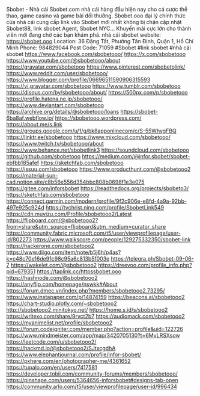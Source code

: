 Sbobet - Nhà cái Sbobet.com nhà cái hàng đầu hiện nay cho cá cược thể thao, game casino và game bài đổi thưởng. Sbobet.ooo đại lý chính thức của nhà cái cung cấp  link vào Sbobet mới nhất không bị chặn cập nhật Sbobet88, link sbobet Agent, Sbobet NYC...  Khuyến mãi cực lớn cho thành viên mới đang chờ các bạn khám phá.
nhà cái sbobet 
website: https://sbobet.ooo 
Location: 36 Đặng Tất, Phường Tân Định, Quận 1, Hồ Chí Minh 
Phone: 984829044 
Post Code:  71059 
#Sbobet #link sbobet #nhà cái sbobet
https://www.facebook.com/sbobetooo/
https://x.com/sbobetooo
https://www.youtube.com/@sbobetooo/about
https://gravatar.com/sbobetooo
https://www.pinterest.com/sbobetolink/
https://www.reddit.com/user/sbobetooo/
https://www.blogger.com/profile/06696511590906315593
https://vi.gravatar.com/sbobetooo
https://www.tumblr.com/sbobetooo
https://disqus.com/by/sbobetooo/about/
https://500px.com/p/sbobetooo
https://profile.hatena.ne.jp/sbobetooo/
https://www.deviantart.com/sbobetooo
https://archive.org/details/@sbobetooo/loans
https://sbobet-6ba8af.webflow.io/
https://sbobetooo.wordpress.com/
https://about.me/s.link
https://groups.google.com/u/1/g/bk8apponlinecom/c/S-55WhygFBQ
https://linktr.ee/sbobetooo
https://www.mixcloud.com/sbobetooo/
https://www.twitch.tv/sbobetooo/about
https://www.behance.net/sbobetlink3
https://soundcloud.com/sbobetooo
https://github.com/sbobetooo
https://medium.com/@infor.sbobet/sbobet-ebfbb185afef
https://sketchfab.com/sbobetooo
https://issuu.com/sbobetooo
https://www.producthunt.com/@sbobetooo2
https://material-sun-cad.notion.site/c8b56e556d354bbc808b0698f1e3e075
https://gitee.com/inforsbobet
https://readthedocs.org/projects/sbobeto3/
https://sketchfab.com/sbobetooo
https://connect.garmin.com/modern/profile/9f2c906e-e8fd-4a9a-92bb-497e925c924d
https://tvchrist.ning.com/profile/SbobetLink549
https://cdn.muvizu.com/Profile/sbobetooo2/Latest
https://flipboard.com/@sbobetooo2?from=share&utm_source=flipboard&utm_medium=curator_share
https://community.fabric.microsoft.com/t5/user/viewprofilepage/user-id/802273
https://www.walkscore.com/people/129275332350/sbobet-link
https://hackerone.com/sbobetooo2
https://www.diigo.com/item/note/b5j6h/p4as?k=c48c70e16de91c98c95a6c813b5f003e
https://telegra.ph/Sbobet-09-06-7
https://wakelet.com/@sbobetooo2
https://dreevoo.com/profile_info.php?pid=679351
https://taplink.cc/httpssbobet.ooo
https://hashnode.com/@sbobetooo2
https://anyflip.com/homepage/nswkk#About
https://forum.dmec.vn/index.php?members/sbobetooo2.73295/
https://www.instapaper.com/p/14874159
https://beacons.ai/sbobetooo2
https://chart-studio.plotly.com/~sbobetooo2
http://sbobetooo2.minitokyo.net/
https://home.s.id/s/sbobetooo2
https://writexo.com/share/9rvct2b7
https://audiomack.com/sbobetooo2
https://myanimelist.net/profile/sbobetooo2
https://forum.codeigniter.com/member.php?action=profile&uid=122726
https://www.mindmeister.com/app/map/3420705130?t=6MvLRSXsow
https://leetcode.com/u/sbobetooo2/
https://hackmd.io/@sbobetooo2/SJtxcgdhA
https://www.elephantjournal.com/profile/infor-sbobet/
https://pxhere.com/en/photographer-me/4361652
https://tupalo.com/en/users/7417581
https://developer.tobii.com/community-forums/members/sbobetooo/
https://pinshape.com/users/5364656-inforsbobet#designs-tab-open
https://community.arlo.com/t5/user/viewprofilepage/user-id/996434